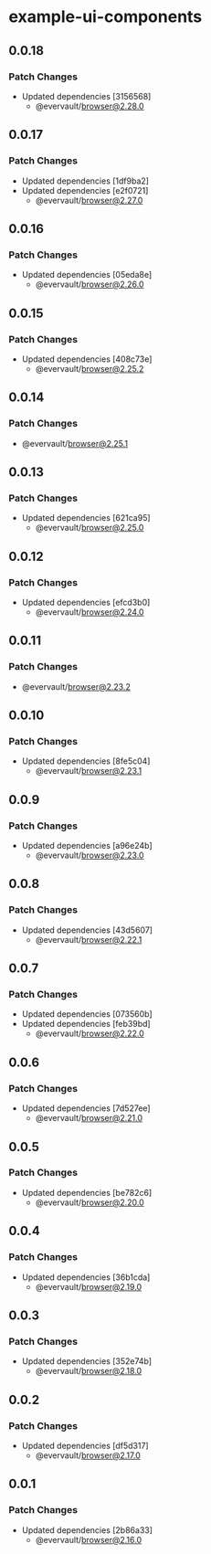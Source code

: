 # example-ui-components

## 0.0.18

### Patch Changes

- Updated dependencies [3156568]
  - @evervault/browser@2.28.0

## 0.0.17

### Patch Changes

- Updated dependencies [1df9ba2]
- Updated dependencies [e2f0721]
  - @evervault/browser@2.27.0

## 0.0.16

### Patch Changes

- Updated dependencies [05eda8e]
  - @evervault/browser@2.26.0

## 0.0.15

### Patch Changes

- Updated dependencies [408c73e]
  - @evervault/browser@2.25.2

## 0.0.14

### Patch Changes

- @evervault/browser@2.25.1

## 0.0.13

### Patch Changes

- Updated dependencies [621ca95]
  - @evervault/browser@2.25.0

## 0.0.12

### Patch Changes

- Updated dependencies [efcd3b0]
  - @evervault/browser@2.24.0

## 0.0.11

### Patch Changes

- @evervault/browser@2.23.2

## 0.0.10

### Patch Changes

- Updated dependencies [8fe5c04]
  - @evervault/browser@2.23.1

## 0.0.9

### Patch Changes

- Updated dependencies [a96e24b]
  - @evervault/browser@2.23.0

## 0.0.8

### Patch Changes

- Updated dependencies [43d5607]
  - @evervault/browser@2.22.1

## 0.0.7

### Patch Changes

- Updated dependencies [073560b]
- Updated dependencies [feb39bd]
  - @evervault/browser@2.22.0

## 0.0.6

### Patch Changes

- Updated dependencies [7d527ee]
  - @evervault/browser@2.21.0

## 0.0.5

### Patch Changes

- Updated dependencies [be782c6]
  - @evervault/browser@2.20.0

## 0.0.4

### Patch Changes

- Updated dependencies [36b1cda]
  - @evervault/browser@2.19.0

## 0.0.3

### Patch Changes

- Updated dependencies [352e74b]
  - @evervault/browser@2.18.0

## 0.0.2

### Patch Changes

- Updated dependencies [df5d317]
  - @evervault/browser@2.17.0

## 0.0.1

### Patch Changes

- Updated dependencies [2b86a33]
  - @evervault/browser@2.16.0
